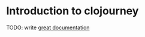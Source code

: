 # Introduction to clojourney

TODO: write [great documentation](http://jacobian.org/writing/what-to-write/)
